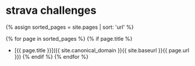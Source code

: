 # strava challenges

{% assign sorted_pages = site.pages | sort: 'url'  %}

{% for page in sorted_pages %}
{% if page.title %}
- [{{ page.title }}]({{ site.canonical_domain }}{{ site.baseurl }}{{ page.url }})
{% endif %}
{% endfor %}
